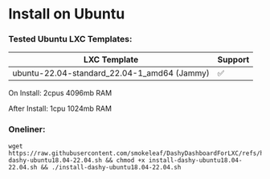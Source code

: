 # Install on Ubuntu

### Tested Ubuntu LXC Templates:

|                   LXC Template              | Support |
| ------------------------------------------- | ------- |
| ubuntu-22.04-standard_22.04-1_amd64 (Jammy) | ✅     |

On Install:
2cpus
4096mb RAM

After Install:
1cpu
1024mb RAM

### Oneliner:

```
wget https://raw.githubusercontent.com/smokeleaf/DashyDashboardForLXC/refs/heads/main/Ubuntu%20Scripts/install-dashy-ubuntu18.04-22.04.sh && chmod +x install-dashy-ubuntu18.04-22.04.sh && ./install-dashy-ubuntu18.04-22.04.sh

```
